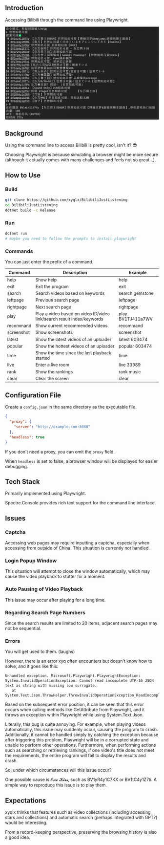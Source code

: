 ## Introduction

Accessing Bilibili through the command line using Playwright.

![demo](https://raw.githubusercontent.com/xyqlx/BilibiliJustListening/master/images/screenshot1.png)

## Background

Using the command line to access Bilibili is pretty cool, isn't it? 😎

Choosing Playwright is because simulating a browser might be more secure (although it actually comes with many challenges and feels not so great...).

## How to Use

### Build

```bash
git clone https://github.com/xyqlx/BilibiliJustListening
cd BilibiliJustListening
dotnet build -c Release
```

### Run

```bash
dotnet run
# maybe you need to follow the prompts to install playwright
```

### Commands

You can just enter the prefix of a command.

| Command | Description | Example |
| --- | --- | --- |
| help | Show help | help |
| exit | Exit the program | exit |
| search | Search videos based on keywords | search gemstone |
| leftpage | Previous search page | leftpage |
| rightpage | Next search page | rightpage |
| play | Play a video based on video ID/video link/search result index/keywords | play BV1TJ411a7WV |
| recommand | Show current recommended videos | recommand |
| screenshot | Show screenshots | screenshot |
| latest | Show the latest videos of an uploader | latest 603474  |
| popular | Show the hottest videos of an uploader | popular 603474 |
| time | Show the time since the last playback started | time |
| live | Enter a live room | live 33989 |
| rank | Show the rankings | rank music |
| clear | Clear the screen | clear |

## Configuration File

Create a `config.json` in the same directory as the executable file.

```json
{
  "proxy": {
    "server": "http://example.com:8080"
  },
  "headless": true
}
```

If you don't need a proxy, you can omit the `proxy` field.

When `headless` is set to false, a browser window will be displayed for easier debugging.

## Tech Stack

Primarily implemented using Playwright.

Spectre.Console provides rich text support for the command line interface.

## Issues

### Captcha

Accessing web pages may require inputting a captcha, especially when accessing from outside of China. This situation is currently not handled.

### Login Popup Window

This situation will attempt to close the window automatically, which may cause the video playback to stutter for a moment.

### Auto Pausing of Video Playback

This issue may occur after playing for a long time.

### Regarding Search Page Numbers

Since the search results are limited to 20 items, adjacent search pages may not be sequential.

### Errors

You will get used to them. (laughs)

However, there is an error xyq often encounters but doesn't know how to solve, and it goes like this:

```text
Unhandled exception. Microsoft.Playwright.PlaywrightException: System.InvalidOperationException: Cannot read incomplete UTF-16 JSON text as string with missing low surrogate.
   at System.Text.Json.ThrowHelper.ThrowInvalidOperationException_ReadIncompleteUTF16()
```

Based on the subsequent error position, it can be seen that this error occurs when calling methods like GetAttribute from Playwright, and it throws an exception within Playwright while using System.Text.Json.

Literally, this bug is quite annoying. For example, when playing videos automatically, this issue may suddenly occur, causing the program to crash. Additionally, it cannot be handled simply by catching the exception because after triggering this problem, Playwright will be in a corrupted state and unable to perform other operations. Furthermore, when performing actions such as searching or retrieving rankings, if one video's title does not meet the requirements, the entire program will fail to display the results and crash.

So, under which circumstances will this issue occur?

One possible cause is 𝓞𝓷𝓮 𝓚𝓲𝓼𝓼, such as BV1yR4y1C7KX or BV1tC4y1Z7ti. A simple way to reproduce this issue is to play them.

## Expectations

xyqlx thinks that features such as video collections (including accessing stars and collections) and automatic search (perhaps integrated with GPT?) would be interesting.

From a record-keeping perspective, preserving the browsing history is also a good idea.

